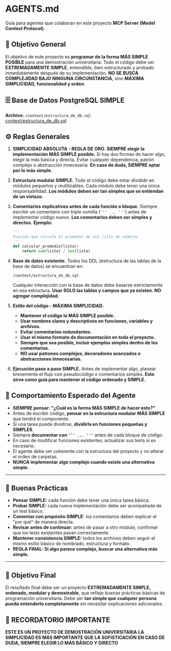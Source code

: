# AGENTS.md

Guía para agentes que colaboran en este proyecto **MCP Server (Model Context Protocol)**.

## 🌟 Objetivo General

El objetivo de este proyecto es **programar de la forma MÁS SIMPLE POSIBLE** para una demostración universitaria.
Todo el código debe ser **EXTREMADAMENTE SIMPLE**, entendible, bien estructurado y probado inmediatamente después de su implementación.
**NO SE BUSCA COMPLEJIDAD BAJO NINGUNA CIRCUNSTANCIA**, sino **MÁXIMA SIMPLICIDAD, funcionalidad y orden**.

## 🗄️ Base de Datos PostgreSQL SIMPLE

**Archivo:** `/context/estructura_de_db.sql`  
[context/estructura_de_db.sql](context/estructura_de_db.sql)

## ⚙️ Reglas Generales

1. **SIMPLICIDAD ABSOLUTA - REGLA DE ORO.**
   **SIEMPRE elegir la implementación MÁS SIMPLE posible.**
   Si hay dos formas de hacer algo, elegir la más básica y directa.
   Evitar cualquier dependencia, patrón complejo o abstracción innecesaria.
   **En caso de duda, SIEMPRE optar por lo más simple.**

2. **Estructura modular SIMPLE.**
   Todo el código debe estar dividido en módulos pequeños y reutilizables.
   Cada módulo debe tener una única responsabilidad.
   **Los módulos deben ser tan simples que se entiendan de un vistazo.**

3. **Comentarios explicativos antes de cada función o bloque.**
   Siempre escribir un comentario con triple comilla (`''' ... '''`) antes de implementar código nuevo.
   **Los comentarios deben ser simples y directos.**
   **Ejemplo:**

   ```python
   '''
   Función que calcula el promedio de una lista de números
   '''
   def calcular_promedio(lista):
       return sum(lista) / len(lista)
   ```

4. **Base de datos existente.**
   Todos los DDL (estructura de las tablas de la base de datos) se encuentran en:

   ```
   /context/estructura_de_db.sql
   ```

   Cualquier interacción con la base de datos debe basarse estrictamente en esa estructura.
   **Usar SOLO las tablas y campos que ya existen. NO agregar complejidad.**


5. **Estilo del código - MÁXIMA SIMPLICIDAD.**

   * **Mantener el código lo MÁS SIMPLE posible.**
   * **Usar nombres claros y descriptivos en funciones, variables y archivos.**
   * **Evitar comentarios redundantes.**
   * **Usar el mismo formato de documentación en todo el proyecto.**
   * **Siempre que sea posible, incluir ejemplos simples dentro de los comentarios.**
   * **NO usar patrones complejos, decoradores avanzados o abstracciones innecesarias.**

6. **Ejecución paso a paso SIMPLE.**
   Antes de implementar algo, planear brevemente el flujo con pseudocódigo o comentarios simples.
   **Esto sirve como guía para mantener el código ordenado y SIMPLE.**

## 🧩 Comportamiento Esperado del Agente

* **SIEMPRE pensar: "¿Cuál es la forma MÁS SIMPLE de hacer esto?"**
* Antes de escribir código, **pensar en la estructura modular MÁS SIMPLE** que tendrá el componente.
* Si una tarea puede dividirse, **dividirla en funciones pequeñas y SIMPLES**.
* Siempre **documentar con `''' ... '''`** antes de cada bloque de código.
* En caso de modificar funciones existentes, actualizar sus tests si es necesario.
* El agente debe ser coherente con la estructura del proyecto y no alterar el orden de carpetas.
* **NUNCA implementar algo complejo cuando existe una alternativa simple.**

---

## 🧪 Buenas Prácticas

* **Pensar SIMPLE:** cada función debe tener una única tarea básica.
* **Probar SIMPLE:** cada nueva implementación debe ser acompañada de un test básico.
* **Comentar con propósito SIMPLE:** los comentarios deben explicar el "por qué" de manera directa.
* **Revisar antes de continuar:** antes de pasar a otro módulo, confirmar que los tests existentes pasan correctamente.
* **Mantener consistencia SIMPLE:** todos los archivos deben seguir el mismo estilo básico de nombrado, estructura y formato.
* **REGLA FINAL: Si algo parece complejo, buscar una alternativa más simple.**

---

## 🚀 Objetivo Final

El resultado final debe ser un proyecto **EXTREMADAMENTE SIMPLE, ordenado, modular y demostrable**, que refleje buenas prácticas básicas de programación universitaria.
Debe ser **tan simple que cualquier persona pueda entenderlo completamente** sin necesitar explicaciones adicionales.

## 🔴 RECORDATORIO IMPORTANTE

**ESTE ES UN PROYECTO DE DEMOSTRACIÓN UNIVERSITARIA**
**LA SIMPLICIDAD ES MÁS IMPORTANTE QUE LA SOFISTICACIÓN**
**EN CASO DE DUDA, SIEMPRE ELEGIR LO MÁS BÁSICO Y DIRECTO**
